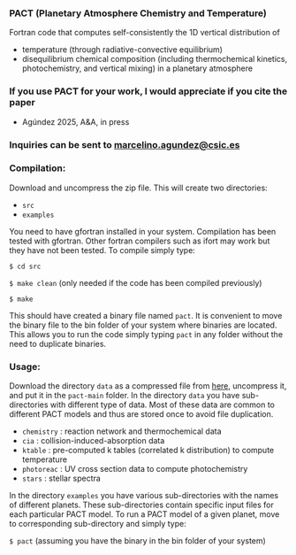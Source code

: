 ### PACT (Planetary Atmosphere Chemistry and Temperature) #

  Fortran code that computes self-consistently the 1D vertical distribution of
   - temperature                         (through radiative-convective equilibrium)
   - disequilibrium chemical composition (including thermochemical kinetics, photochemistry, and vertical mixing)
  in a planetary atmosphere

### If you use PACT for your work, I would appreciate if you cite the paper
   - Agúndez 2025, A&A, in press

### Inquiries can be sent to marcelino.agundez@csic.es

### Compilation:

  Download and uncompress the zip file. This will create two directories:

   - `src`
   - `examples`

  You need to have gfortran installed in your system. Compilation has been tested with gfortran.
  Other fortran compilers such as ifort may work but they have not been tested.
  To compile simply type:

`$ cd src`

`$ make clean`       (only needed if the code has been compiled previously)

`$ make`

  This should have created a binary file named `pact`.
  It is convenient to move the binary file to the bin folder of your system where binaries are located.
  This allows you to run the code simply typing `pact` in any folder without the need to duplicate binaries.

### Usage:

  Download the directory `data` as a compressed file from [here](https://saco.csic.es/s/TsR67qdyPziEzXL), uncompress it, and put it in the `pact-main` folder.
  In the directory `data` you have sub-directories with different type of data.
  Most of these data are common to different PACT models and thus are stored once to avoid file duplication.

   - `chemistry` : reaction network and thermochemical data
   - `cia`       : collision-induced-absorption data
   - `ktable`    : pre-computed k tables (correlated k distribution) to compute temperature
   - `photoreac` : UV cross section data to compute photochemistry
   - `stars`     : stellar spectra

  In the directory `examples` you have various sub-directories with the names of different planets.
  These sub-directories contain specific input files for each particular PACT model.
  To run a PACT model of a given planet, move to corresponding sub-directory and simply type:

`$ pact`             (assuming you have the binary in the bin folder of your system)

